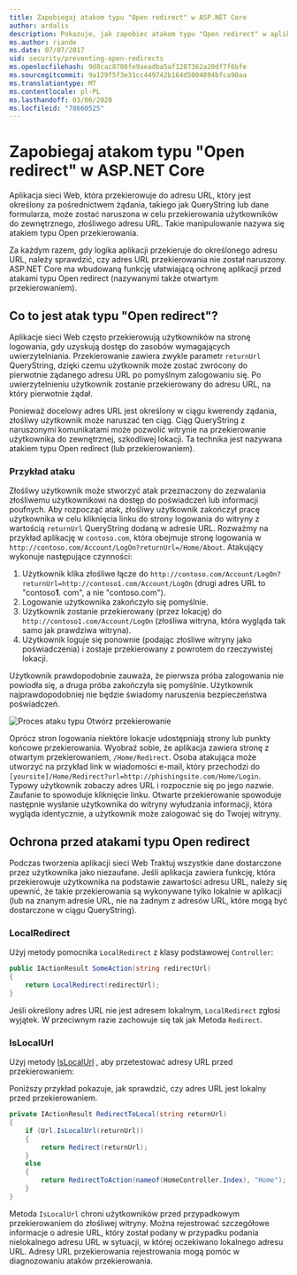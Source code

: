 ```yaml
---
title: Zapobiegaj atakom typu "Open redirect" w ASP.NET Core
author: ardalis
description: Pokazuje, jak zapobiec atakom typu "Open redirect" w aplikacji ASP.NET Core
ms.author: riande
ms.date: 07/07/2017
uid: security/preventing-open-redirects
ms.openlocfilehash: 9d8cac8708fe9aeadba5af1287362a20df7f6bfe
ms.sourcegitcommit: 9a129f5f3e31cc449742b164d5004894bfca90aa
ms.translationtype: MT
ms.contentlocale: pl-PL
ms.lasthandoff: 03/06/2020
ms.locfileid: "78660525"
---
```

# <a name="prevent-open-redirect-attacks-in-aspnet-core"></a>Zapobiegaj atakom typu "Open redirect" w ASP.NET Core

Aplikacja sieci Web, która przekierowuje do adresu URL, który jest określony za pośrednictwem żądania, takiego jak QueryString lub dane formularza, może zostać naruszona w celu przekierowania użytkowników do zewnętrznego, złośliwego adresu URL. Takie manipulowanie nazywa się atakiem typu Open przekierowania.

Za każdym razem, gdy logika aplikacji przekieruje do określonego adresu URL, należy sprawdzić, czy adres URL przekierowania nie został naruszony. ASP.NET Core ma wbudowaną funkcję ułatwiającą ochronę aplikacji przed atakami typu Open redirect (nazywanymi także otwartym przekierowaniem).

## <a name="what-is-an-open-redirect-attack"></a>Co to jest atak typu "Open redirect"?

Aplikacje sieci Web często przekierowują użytkowników na stronę logowania, gdy uzyskują dostęp do zasobów wymagających uwierzytelniania. Przekierowanie zawiera zwykle parametr `returnUrl` QueryString, dzięki czemu użytkownik może zostać zwrócony do pierwotnie żądanego adresu URL po pomyślnym zalogowaniu się. Po uwierzytelnieniu użytkownik zostanie przekierowany do adresu URL, na który pierwotnie żądał.

Ponieważ docelowy adres URL jest określony w ciągu kwerendy żądania, złośliwy użytkownik może naruszać ten ciąg. Ciąg QueryString z naruszonymi komunikatami może pozwolić witrynie na przekierowanie użytkownika do zewnętrznej, szkodliwej lokacji. Ta technika jest nazywana atakiem typu Open redirect (lub przekierowaniem).

### <a name="an-example-attack"></a>Przykład ataku

Złośliwy użytkownik może stworzyć atak przeznaczony do zezwalania złośliwemu użytkownikowi na dostęp do poświadczeń lub informacji poufnych. Aby rozpocząć atak, złośliwy użytkownik zakończył pracę użytkownika w celu kliknięcia linku do strony logowania do witryny z wartością `returnUrl` QueryString dodaną w adresie URL. Rozważmy na przykład aplikację w `contoso.com`, która obejmuje stronę logowania w `http://contoso.com/Account/LogOn?returnUrl=/Home/About`. Atakujący wykonuje następujące czynności:

1. Użytkownik klika złośliwe łącze do `http://contoso.com/Account/LogOn?returnUrl=http://contoso1.com/Account/LogOn` (drugi adres URL to "contoso**1**. com", a nie "contoso.com").
2. Logowanie użytkownika zakończyło się pomyślnie.
3. Użytkownik zostanie przekierowany (przez lokację) do `http://contoso1.com/Account/LogOn` (złośliwa witryna, która wygląda tak samo jak prawdziwa witryna).
4. Użytkownik loguje się ponownie (podając złośliwe witryny jako poświadczenia) i zostaje przekierowany z powrotem do rzeczywistej lokacji.

Użytkownik prawdopodobnie zauważa, że pierwsza próba zalogowania nie powiodła się, a druga próba zakończyła się pomyślnie. Użytkownik najprawdopodobniej nie będzie świadomy naruszenia bezpieczeństwa poświadczeń.

![Proces ataku typu Otwórz przekierowanie](preventing-open-redirects/_static/open-redirection-attack-process.png)

Oprócz stron logowania niektóre lokacje udostępniają strony lub punkty końcowe przekierowania. Wyobraź sobie, że aplikacja zawiera stronę z otwartym przekierowaniem, `/Home/Redirect`. Osoba atakująca może utworzyć na przykład link w wiadomości e-mail, który przechodzi do `[yoursite]/Home/Redirect?url=http://phishingsite.com/Home/Login`. Typowy użytkownik zobaczy adres URL i rozpocznie się po jego nazwie. Zaufanie to spowoduje kliknięcie linku. Otwarte przekierowanie spowoduje następnie wysłanie użytkownika do witryny wyłudzania informacji, która wygląda identycznie, a użytkownik może zalogować się do Twojej witryny.

## <a name="protecting-against-open-redirect-attacks"></a>Ochrona przed atakami typu Open redirect

Podczas tworzenia aplikacji sieci Web Traktuj wszystkie dane dostarczone przez użytkownika jako niezaufane. Jeśli aplikacja zawiera funkcję, która przekierowuje użytkownika na podstawie zawartości adresu URL, należy się upewnić, że takie przekierowania są wykonywane tylko lokalnie w aplikacji (lub na znanym adresie URL, nie na żadnym z adresów URL, które mogą być dostarczone w ciągu QueryString).

### <a name="localredirect"></a>LocalRedirect

Użyj metody pomocnika `LocalRedirect` z klasy podstawowej `Controller`:

```csharp
public IActionResult SomeAction(string redirectUrl)
{
    return LocalRedirect(redirectUrl);
}
```

Jeśli określony adres URL nie jest adresem lokalnym, `LocalRedirect` zgłosi wyjątek. W przeciwnym razie zachowuje się tak jak Metoda `Redirect`.

### <a name="islocalurl"></a>IsLocalUrl

Użyj metody [IsLocalUrl](/dotnet/api/Microsoft.AspNetCore.Mvc.IUrlHelper.islocalurl#Microsoft_AspNetCore_Mvc_IUrlHelper_IsLocalUrl_System_String_) , aby przetestować adresy URL przed przekierowaniem:

Poniższy przykład pokazuje, jak sprawdzić, czy adres URL jest lokalny przed przekierowaniem.

```csharp
private IActionResult RedirectToLocal(string returnUrl)
{
    if (Url.IsLocalUrl(returnUrl))
    {
        return Redirect(returnUrl);
    }
    else
    {
        return RedirectToAction(nameof(HomeController.Index), "Home");
    }
}
```

Metoda `IsLocalUrl` chroni użytkowników przed przypadkowym przekierowaniem do złośliwej witryny. Można rejestrować szczegółowe informacje o adresie URL, który został podany w przypadku podania nielokalnego adresu URL w sytuacji, w której oczekiwano lokalnego adresu URL. Adresy URL przekierowania rejestrowania mogą pomóc w diagnozowaniu ataków przekierowania.
